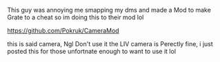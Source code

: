 This guy was annoying me smapping my dms and made a Mod to make Grate to a cheat so im doing this to their mod lol

https://github.com/Pokruk/CameraMod

this is said camera, Ngl Don't use it the LIV camera is Perectly fine, i just posted this for those unfortnate enough to want to use it lol
